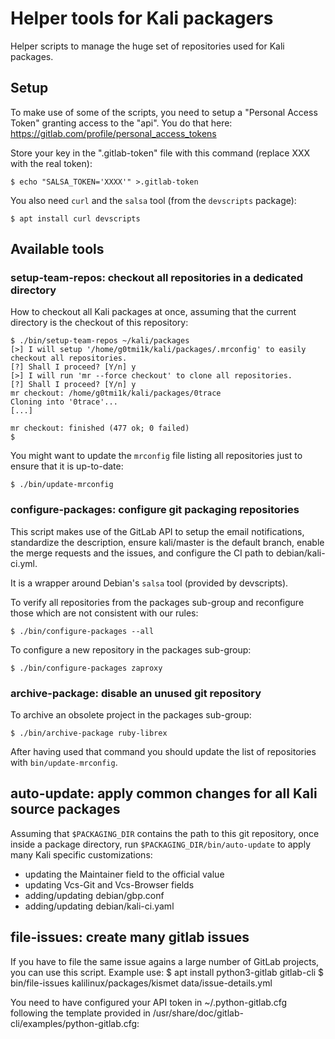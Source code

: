 # Helper tools for Kali packagers

Helper scripts to manage the huge set of repositories used for Kali packages.

## Setup

To make use of some of the scripts, you need to setup a "Personal Access
Token" granting access to the "api". You do that here:
https://gitlab.com/profile/personal_access_tokens

Store your key in the ".gitlab-token" file with this command (replace XXX
with the real token):

```
$ echo "SALSA_TOKEN='XXXX'" >.gitlab-token
```

You also need `curl` and the `salsa` tool (from the `devscripts` package):
```
$ apt install curl devscripts
```

## Available tools

### setup-team-repos: checkout all repositories in a dedicated directory

How to checkout all Kali packages at once, assuming that the current
directory is the checkout of this repository:

```
$ ./bin/setup-team-repos ~/kali/packages
[>] I will setup '/home/g0tmi1k/kali/packages/.mrconfig' to easily checkout all repositories.
[?] Shall I proceed? [Y/n] y
[>] I will run 'mr --force checkout' to clone all repositories.
[?] Shall I proceed? [Y/n] y
mr checkout: /home/g0tmi1k/kali/packages/0trace
Cloning into '0trace'...
[...]

mr checkout: finished (477 ok; 0 failed)
$
```

You might want to update the `mrconfig` file listing all repositories
just to ensure that it is up-to-date:

```
$ ./bin/update-mrconfig
```

### configure-packages: configure git packaging repositories

This script makes use of the GitLab API to setup the email notifications,
standardize the description, ensure kali/master is the default branch,
enable the merge requests and the issues, and configure the CI path
to debian/kali-ci.yml.

It is a wrapper around Debian's `salsa` tool (provided by devscripts).

To verify all repositories from the packages sub-group and reconfigure those
which are not consistent with our rules:
```
$ ./bin/configure-packages --all
```

To configure a new repository in the packages sub-group:
```
$ ./bin/configure-packages zaproxy
```

### archive-package: disable an unused git repository

To archive an obsolete project in the packages sub-group:
```
$ ./bin/archive-package ruby-librex
```

After having used that command you should update the list of repositories
with `bin/update-mrconfig`.

## auto-update: apply common changes for all Kali source packages

Assuming that `$PACKAGING_DIR` contains the path to this git repository,
once inside a package directory, run `$PACKAGING_DIR/bin/auto-update` to
apply many Kali specific customizations:
- updating the Maintainer field to the official value
- updating Vcs-Git and Vcs-Browser fields
- adding/updating debian/gbp.conf
- adding/updating debian/kali-ci.yaml

## file-issues: create many gitlab issues

If you have to file the same issue agains a large number of GitLab
projects, you can use this script. Example use:
$ apt install python3-gitlab gitlab-cli
$ bin/file-issues kalilinux/packages/kismet data/issue-details.yml

You need to have configured your API token in ~/.python-gitlab.cfg
following the template provided in
/usr/share/doc/gitlab-cli/examples/python-gitlab.cfg:
